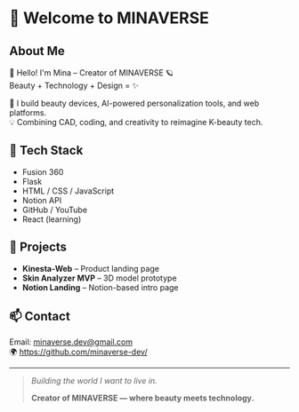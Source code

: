 # 👋 Welcome to MINAVERSE

## About Me  
👋 Hello! I'm Mina – Creator of MINAVERSE 🪐  
Beauty + Technology + Design = ✨

💄 I build beauty devices, AI-powered personalization tools, and web platforms.  
💡 Combining CAD, coding, and creativity to reimagine K-beauty tech.

## 🔧 Tech Stack  
- Fusion 360  
- Flask  
- HTML / CSS / JavaScript  
- Notion API  
- GitHub / YouTube  
- React (learning)

## 🚀 Projects  
- **Kinesta-Web** – Product landing page  
- **Skin Analyzer MVP** – 3D model prototype  
- **Notion Landing** – Notion-based intro page  

## 📫 Contact  
Email: [minaverse.dev@gmail.com](mailto:minaverse.dev@gmail.com)  
🌍 https://github.com/minaverse-dev/

---

> *Building the world I want to live in.*  
>  
> **Creator of MINAVERSE — where beauty meets technology.**

